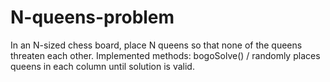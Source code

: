 # N-queens-problem
In an N-sized chess board, place N queens so that none of the queens threaten each other.
Implemented methods: bogoSolve() / randomly places queens in each column until solution is valid.
